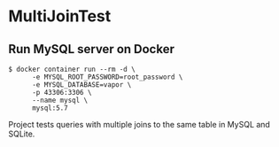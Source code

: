 # MultiJoinTest

## Run MySQL server on Docker

```
$ docker container run --rm -d \
      -e MYSQL_ROOT_PASSWORD=root_password \
      -e MYSQL_DATABASE=vapor \
      -p 43306:3306 \
      --name mysql \
      mysql:5.7
```
Project tests queries with multiple joins to the same table in MySQL and SQLite.
